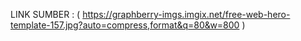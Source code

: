 LINK SUMBER : ( https://graphberry-imgs.imgix.net/free-web-hero-template-157.jpg?auto=compress,format&q=80&w=800 )
